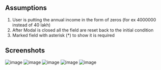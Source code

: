 ## Assumptions 
1. User is putting the annual income in the form of zeros (for ex 4000000 instead of 40 lakh)
2. After Modal is closed all the field are reset back to the initial condition
3. Marked field with asterisk (*) to show it is required
## Screenshots

![image](https://github.com/compl3xX/Fyle/assets/86428716/1a672d9f-7476-4d4a-9c4c-1476d5d8c525)
![image](https://github.com/compl3xX/Fyle/assets/86428716/3be5c0f8-aac4-41fa-bd4d-0a7ad87dfe26)
![image](https://github.com/compl3xX/Fyle/assets/86428716/7d89bd8a-37da-4407-b836-5c18162eaa1b)
![image](https://github.com/compl3xX/Fyle/assets/86428716/cd2ee9cf-f859-497a-bd07-30fbd00faf4a)
![image](https://github.com/compl3xX/Fyle/assets/86428716/7d4e2e6b-6ea4-4725-9b3c-619bd56507ef)


